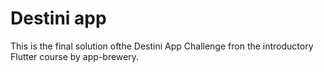 # Destini app
This is the final solution ofthe Destini App Challenge fron the introductory Flutter course by app-brewery.
